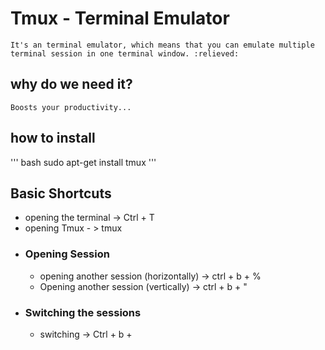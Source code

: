 # Tmux - Terminal Emulator
    It's an terminal emulator, which means that you can emulate multiple terminal session in one terminal window. :relieved:
## why do we need it?
    Boosts your productivity...
## how to install

''' bash 
            sudo apt-get install tmux 
'''
## Basic Shortcuts
- opening the terminal -> Ctrl + T
- opening Tmux - > tmux
- ### Opening Session
    - opening another session (horizontally) -> ctrl + b + %
    - Opening another session (vertically) -> ctrl + b + " 
- ### Switching the sessions
    - switching -> Ctrl + b + <ArrowKeys>
    
